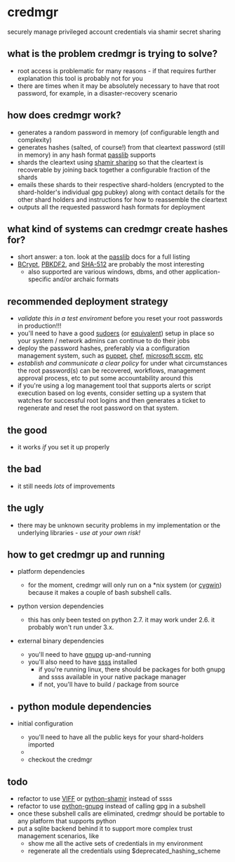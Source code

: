 credmgr
=======

securely manage privileged account credentials via shamir secret sharing

what is the problem credmgr is trying to solve?
-----------------------------------------------
- root access is problematic for many reasons - if that requires further explanation this tool is probably not for you
- there are times when it may be absolutely necessary to have that root password, for example, in a disaster-recovery scenario

how does credmgr work?
----------------------
- generates a random password in memory (of configurable length and complexity)
- generates hashes (salted, of course!) from that cleartext password (still in memory) in any hash format [passlib](http://packages.python.org/passlib/lib/passlib.hash.html) supports
- shards the cleartext using [shamir sharing](http://en.wikipedia.org/wiki/Shamir%27s_Secret_Sharing) so that the cleartext is recoverable by joining back together a configurable fraction of the shards
- emails these shards to their respective shard-holders (encrypted to the shard-holder's individual gpg pubkey) along with contact details for the other shard holders and instructions for how to reassemble the cleartext
- outputs all the requested password hash formats for deployment

what kind of systems can credmgr create hashes for?
---------------------------------------------------
- short answer: a ton. look at the [passlib](http://packages.python.org/passlib/lib/passlib.hash.html) docs for a full listing
- [BCrypt](http://en.wikipedia.org/wiki/Bcrypt), [PBKDF2](http://en.wikipedia.org/wiki/PBKDF2), and [SHA-512](http://en.wikipedia.org/wiki/SHA-2) are probably the most interesting
  - also supported are various windows, dbms, and other application-specific and/or archaic formats

recommended deployment strategy
-------------------------------
- _validate this in a test enviroment_ before you reset your root passwords in production!!!
- you'll need to have a good [sudoers](http://en.wikipedia.org/wiki/Sudo) (or [equivalent](http://en.wikipedia.org/wiki/Comparison_of_privilege_authorization_features)) setup in place so your system / network admins can continue to do their jobs
- deploy the password hashes, preferably via a configuration management system, such as [puppet](http://puppetlabs.com/), [chef](http://www.opscode.com/chef/), [microsoft sccm](https://www.microsoft.com/en-us/server-cloud/system-center/configuration-manager-2012.aspx), [etc](https://en.wikipedia.org/wiki/Comparison_of_open_source_configuration_management_software)
- _establish and communicate a clear policy_ for under what circumstances the root password(s) can be recovered, workflows, management approval process, etc to put some accountability around this
- if you're using a log management tool that supports alerts or script execution based on log events, consider setting up a system that watches for successful root logins and then generates a ticket to regenerate and reset the root password on that system.


the good
--------
- it works _if_ you set it up properly

the bad
-------
- it still needs _lots_ of improvements

the ugly
--------
- there may be unknown security problems in my implementation or the underlying libraries - _use at your own risk!_

how to get credmgr up and running
---------------------------------
- platform dependencies
  - for the moment, credmgr will only run on a *nix system (or [cygwin](http://www.cygwin.com/)) because it makes a couple of bash subshell calls.

- python version dependencies
  - this has only been tested on python 2.7. it may work under 2.6. it probably won't run under 3.x.

- external binary dependencies
  - you'll need to have [gnupg](http://www.gnupg.org/) up-and-running
  - you'll also need to have [ssss](http://point-at-infinity.org/ssss/) installed
    - if you're running linux, there should be packages for both gnupg and ssss available in your native package manager
    - if not, you'll have to build / package from source

- python module dependencies
  - 

- initial configuration
  - you'll need to have all the public keys for your shard-holders imported
  - 
  - checkout the credmgr


todo
----
- refactor to use [VIFF](http://viff.dk/) or [python-shamir](http://github.com/kgodey/python-shamir) instead of ssss
- refactor to use [python-gnupg](http://packages.python.org/python-gnupg/) instead of calling gpg in a subshell
- once these subshell calls are eliminated, credmgr should be portable to any platform that supports python
- put a sqlite backend behind it to support more complex trust management scenarios, like 
  - show me all the active sets of credentials in my environment
  - regenerate all the credentials using $deprecated_hashing_scheme